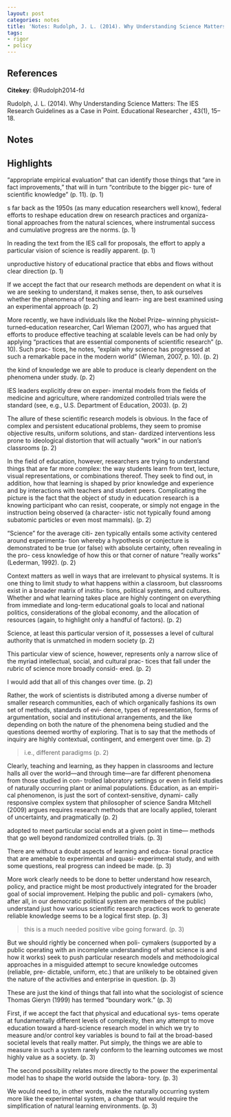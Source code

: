 ```yaml
---
layout: post
categories: notes
title: 'Notes: Rudolph, J. L. (2014). Why Understanding Science Matters: The IES Research Guidelines as a Case in Point'
tags:
- rigor
- policy
---
```


## References

**Citekey**: @Rudolph2014-fd

Rudolph, J. L. (2014). Why Understanding Science Matters: The IES Research Guidelines as a Case in Point. Educational Researcher , 43(1), 15–18.

## Notes

## Highlights

“appropriate empirical evaluation” that can identify those things that “are in fact improvements,” that will in turn “contribute to the bigger pic- ture of scientific knowledge” (p. 11). (p. 1)

s far back as the 1950s (as many education researchers well know), federal efforts to reshape education drew on research practices and organiza- tional approaches from the natural sciences, where instrumental success and cumulative progress are the norms. (p. 1)

In reading the text from the IES call for proposals, the effort to apply a particular vision of science is readily apparent. (p. 1)

unproductive history of educational practice that ebbs and flows without clear direction (p. 1)

If we accept the fact that our research methods are dependent on what it is we are seeking to understand, it makes sense, then, to ask ourselves whether the phenomena of teaching and learn- ing are best examined using an experimental approach (p. 2)

More recently, we have individuals like the Nobel Prize– winning physicist–turned–education researcher, Carl Wieman (2007), who has argued that efforts to produce effective teaching at scalable levels can be had only by applying “practices that are essential components of scientific research” (p. 10). Such prac- tices, he notes, “explain why science has progressed at such a remarkable pace in the modern world” (Wieman, 2007, p. 10). (p. 2)

the kind of knowledge we are able to produce is clearly dependent on the phenomena under study. (p. 2)

IES leaders explicitly drew on exper- imental models from the fields of medicine and agriculture, where randomized controlled trials were the standard (see, e.g., U.S. Department of Education, 2003). (p. 2)

The allure of these scientific research models is obvious. In the face of complex and persistent educational problems, they seem to promise objective results, uniform solutions, and stan- dardized interventions less prone to ideological distortion that will actually “work” in our nation’s classrooms (p. 2)

In the field of education, however, researchers are trying to understand things that are far more complex: the way students learn from text, lecture, visual representations, or combinations thereof. They seek to find out, in addition, how that learning is shaped by prior knowledge and experience and by interactions with teachers and student peers. Complicating the picture is the fact that the object of study in education research is a knowing participant who can resist, cooperate, or simply not engage in the instruction being observed (a character- istic not typically found among subatomic particles or even most mammals). (p. 2)

“Science” for the average citi- zen typically entails some activity centered around experimenta- tion whereby a hypothesis or conjecture is demonstrated to be true (or false) with absolute certainty, often revealing in the pro- cess knowledge of how this or that corner of nature “really works” (Lederman, 1992). (p. 2)

Context matters as well in ways that are irrelevant to physical systems. It is one thing to limit study to what happens within a classroom, but classrooms exist in a broader matrix of institu- tions, political systems, and cultures. Whether and what learning takes place are highly contingent on everything from immediate and long-term educational goals to local and national politics, considerations of the global economy, and the allocation of resources (again, to highlight only a handful of factors). (p. 2)

Science, at least this particular version of it, possesses a level of cultural authority that is unmatched in modern society (p. 2)

This particular view of science, however, represents only a narrow slice of the myriad intellectual, social, and cultural prac- tices that fall under the rubric of science more broadly consid- ered. (p. 2)

I would add that all of this changes over time. (p. 2)

Rather, the work of scientists is distributed among a diverse number of smaller research communities, each of which organically fashions its own set of methods, standards of evi- dence, types of representation, forms of argumentation, social and institutional arrangements, and the like depending on both the nature of the phenomena being studied and the questions deemed worthy of exploring. That is to say that the methods of inquiry are highly contextual, contingent, and emergent over time. (p. 2)

> i.e., different paradigms (p. 2)

Clearly, teaching and learning, as they happen in classrooms and lecture halls all over the world—and through time—are far different phenomena from those studied in con- trolled laboratory settings or even in field studies of naturally occurring plant or animal populations. Education, as an empiri- cal phenomenon, is just the sort of context-sensitive, dynami- cally responsive complex system that philosopher of science Sandra Mitchell (2009) argues requires research methods that are locally applied, tolerant of uncertainty, and pragmatically (p. 2)

adopted to meet particular social ends at a given point in time— methods that go well beyond randomized controlled trials. (p. 3)

There are without a doubt aspects of learning and educa- tional practice that are amenable to experimental and quasi- experimental study, and with some questions, real progress can indeed be made. (p. 3)

More work clearly needs to be done to better understand how research, policy, and practice might be most productively integrated for the broader goal of social improvement. Helping the public and poli- cymakers (who, after all, in our democratic political system are members of the public) understand just how various scientific research practices work to generate reliable knowledge seems to be a logical first step. (p. 3)

> this is a much needed positive vibe going forward. (p. 3)

But we should rightly be concerned when poli- cymakers (supported by a public operating with an incomplete understanding of what science is and how it works) seek to push particular research models and methodological approaches in a misguided attempt to secure knowledge outcomes (reliable, pre- dictable, uniform, etc.) that are unlikely to be obtained given the nature of the activities and enterprise in question. (p. 3)

These are just the kind of things that fall into what the sociologist of science Thomas Gieryn (1999) has termed “boundary work.” (p. 3)

First, if we accept the fact that physical and educational sys- tems operate at fundamentally different levels of complexity, then any attempt to move education toward a hard-science research model in which we try to measure and/or control key variables is bound to fail at the broad-based societal levels that really matter. Put simply, the things we are able to measure in such a system rarely conform to the learning outcomes we most highly value as a society. (p. 3)

The second possibility relates more directly to the power the experimental model has to shape the world outside the labora- tory. (p. 3)

We would need to, in other words, make the naturally occurring system more like the experimental system, a change that would require the simplification of natural learning environments. (p. 3)
